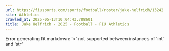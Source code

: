 ```yaml
---
url: https://fiusports.com/sports/football/roster/jake-helfrich/13242
site: Athletics
crawled_at: 2025-05-13T10:04:43.788601
title: Jake Helfrich - 2025 - Football - FIU Athletics
---
```


Error generating fit markdown: '<' not supported between instances of 'int' and 'str'
